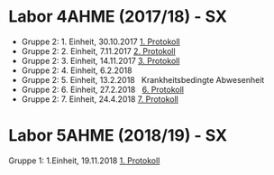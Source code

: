# Labor 4AHME (2017/18) - SX

* Gruppe 2: 1. Einheit, 30.10.2017  [1. Protokoll](https://github.com/HTLMechatronics/m14-la1-sx/blob/koemam13/Protokolle/31-10-17_Protokoll.md)
* Gruppe 2: 2. Einheit, 7.11.2017   [2. Protokoll](https://github.com/HTLMechatronics/m14-la1-sx/blob/koemam13/Protokolle/7-11-17_Protokoll.md)
* Gruppe 2: 3. Einheit, 14.11.2017  [3. Protokoll](https://github.com/HTLMechatronics/m14-la1-sx/blob/koemam13/Protokolle/14-11-17_Protokoll.md)
* Gruppe 2: 4. Einheit, 6.2.2018
* Gruppe 2: 5. Einheit, 13.2.2018   Krankheitsbedingte Abwesenheit 
* Gruppe 2: 6. Einheit, 27.2.2018   [6. Protokoll](https://github.com/HTLMechatronics/m14-la1-sx/blob/koemam13/Protokolle/20-02-2018_Protokoll.md) 
* Gruppe 2: 7. Einheit, 24.4.2018   [7. Protokoll](https://github.com/HTLMechatronics/m14-la1-sx/blob/koemam13/Protokolle/24-4-2018_Protokoll.md)

# Labor 5AHME (2018/19) - SX

Gruppe 1: 1.Einheit, 19.11.2018     [1. Protokoll](https://github.com/HTLMechatronics/m14-la1-sx/blob/koemam13/Protokolle/19-11-2018_Protokoll.md)
